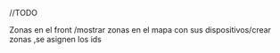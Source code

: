 //TODO

Zonas en el front /mostrar zonas en el mapa con sus dispositivos/crear zonas ,se asignen los ids
